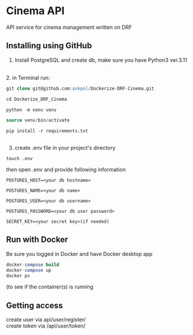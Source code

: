 # Cinema API
API service for cinema management written on DRF
## Installing using GitHub
1. Install PostgreSQL and create db,
   make sure you have Python3 ver.3.11
<br>
2. in Terminal run:

```SQL
git clone git@github.com:avkpol/Dockerize-DRF-Cinema.git

cd Dockerize_DRF_Cinema

python -m venv venv

source venv/bin/activate

pip install -r requirements.txt
    
```
3. create .env file in your project's directory

```angular2html
touch .env
```
then open .env and provide following information


```
POSTGRES_HOST=<your db hostname>

POSTGRES_NAME=<your db name>

POSTGRES_USER=<your db username>

POSTGRES_PASSWORD=<your db user password>

SECRET_KEY=<your secret key>(if needed)

```

## Run with Docker

Be sure you logged in Docker and have Docker desktop app

```SQL
docker-compose build
docker-compose up
docker ps 
```
(to see if the container(s) is running

## Getting access

create user via api/user/register/<br>
create token via /api/user/token/
